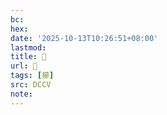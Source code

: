 ```yaml
---
bc:
hex:
date: '2025-10-13T10:26:51+08:00'
lastmod:
title: 􄑋
url: 􄑋
tags: [擳]
src: DCCV
note:
---
```

